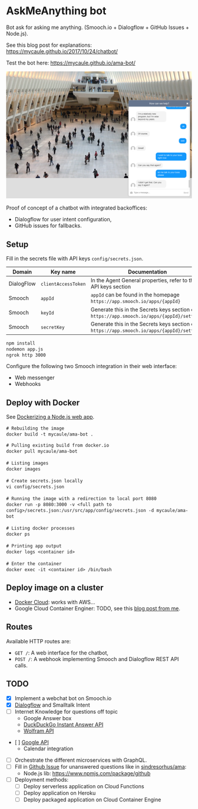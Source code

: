 # AskMeAnything bot
Bot ask for asking me anything. (Smooch.io + Dialogflow + GitHub Issues + Node.js).

See this blog post for explanations: https://mycaule.github.io/2017/10/24/chatbot/

Test the bot here: https://mycaule.github.io/ama-bot/

![screenshot](images/screenshot.png)

Proof of concept of a chatbot with integrated backoffices:
 - Dialogflow for user intent configuration,
 - GitHub issues for fallbacks.

## Setup

Fill in the secrets file with API keys `config/secrets.json`.

| Domain     | Key name             | Documentation                                                                              |
|------------|----------------------|--------------------------------------------------------------------------------------------|
| DialogFlow | `clientAccessToken`  | In the Agent General properties, refer to the API keys section                             |
| Smooch     | `appId`              | `appId` can be found in the homepage `https://app.smooch.io/apps/{appId}`                  |
| Smooch     | `keyId`              | Generate this in the Secrets keys section of `https://app.smooch.io/apps/{appId}/settings` |
| Smooch     | `secretKey`          | Generate this in the Secrets keys section of `https://app.smooch.io/apps/{appId}/settings` |

```
npm install
nodemon app.js
ngrok http 3000
```

Configure the following two Smooch integration in their web interface:
- Web messenger
- Webhooks

## Deploy with Docker

See [Dockerizing a Node.js web app](https://nodejs.org/en/docs/guides/nodejs-docker-webapp/).

```
# Rebuilding the image
docker build -t mycaule/ama-bot .
```

```
# Pulling existing build from docker.io
docker pull mycaule/ama-bot

# Listing images
docker images

# Create secrets.json locally
vi config/secrets.json

# Running the image with a redirection to local port 8080
docker run -p 8080:3000 -v <full path to config>/secrets.json:/usr/src/app/config/secrets.json -d mycaule/ama-bot

# Listing docker processes
docker ps

# Printing app output
docker logs <container id>

# Enter the container
docker exec -it <container id> /bin/bash
```

## Deploy image on a cluster

- [Docker Cloud](https://cloud.docker.com/stack/deploy/?repo=https://github.com/mycaule/ama-bot): works with AWS...
- Google Cloud Container Enginer: TODO, see this [blog post from me](http://mycaule.github.io/2017/10/19/scalable-microservices-lesson2/).


## Routes

Available HTTP routes are:
- `GET /`: A web interface for the chatbot,
- `POST /`: A webhook implementing Smooch and Dialogflow REST API calls.

## TODO
- [x] Implement a webchat bot on Smooch.io
- [x] [Dialogflow](https://dialogflow.com) and Smalltalk Intent
- [ ] Internet Knowledge for questions off topic
  - Google Answer box
  - [DuckDuckGo Instant Answer API](https://duckduckgo.com/api)
  - [Wolfram API](https://products.wolframalpha.com/api/)
- [ ] [Google API](https://www.npmjs.com/package/googleapis)
  - Calendar integration
- [ ] Orchestrate the different microservices with GraphQL.
- [ ] Fill in [Github Issue](https://developer.github.com/v3/issues/) for unanswered questions like in [sindresorhus/ama](https://github.com/sindresorhus/ama):
   - Node.js lib: https://www.npmjs.com/package/github
- [ ] Deployment methods:
  - [ ] Deploy serverless application on Cloud Functions
  - [ ] Deploy application on Heroku
  - [ ] Deploy packaged application on Cloud Container Engine
